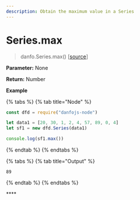```yaml
---
description: Obtain the maximum value in a Series
---
```


# Series.max

> danfo.Series.max\(\)     \[[source](https://github.com/opensource9ja/danfojs/blob/master/danfojs/src/core/series.js#L317)\]

**Parameter:** None

**Return:** Number

**Example**

{% tabs %}
{% tab title="Node" %}
```javascript
const dfd = require("danfojs-node")

let data1 = [20, 30, 1, 2, 4, 57, 89, 0, 4]
let sf1 = new dfd.Series(data1)

console.log(sf1.max())
```
{% endtab %}
{% endtabs %}

{% tabs %}
{% tab title="Output" %}
```text
89
```
{% endtab %}
{% endtabs %}

\*\*\*\*

